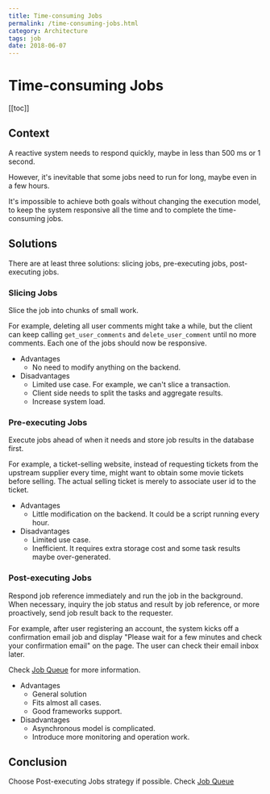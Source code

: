 ```yaml
---
title: Time-consuming Jobs
permalink: /time-consuming-jobs.html
category: Architecture
tags: job
date: 2018-06-07
---
```


# Time-consuming Jobs

[[toc]]

## Context

A reactive system needs to respond quickly, maybe in less than 500 ms or 1 second.

However, it's inevitable that some jobs need to run for long, maybe even in a few hours.

It's impossible to achieve both goals without changing the execution model, to keep the system responsive all the time and to complete the time-consuming jobs.

## Solutions

There are at least three solutions: slicing jobs, pre-executing jobs, post-executing jobs.

### Slicing Jobs

Slice the job into chunks of small work.

For example, deleting all user comments might take a while, but the client can keep calling `get_user_comments` and `delete_user_comment` until no more comments. Each one of the jobs should now be responsive.

* Advantages
    * No need to modify anything on the backend.
* Disadvantages
    * Limited use case. For example, we can't slice a transaction.
    * Client side needs to split the tasks and aggregate results.
    * Increase system load.

### Pre-executing Jobs

Execute jobs ahead of when it needs and store job results in the database first.

For example, a ticket-selling website, instead of requesting tickets from the upstream supplier every time, might want to obtain some movie tickets before selling. The actual selling ticket is merely to associate user id to the ticket.

* Advantages
    * Little modification on the backend. It could be a script running every hour.
* Disadvantages
    * Limited use case.
    * Inefficient. It requires extra storage cost and some task results maybe over-generated.

### Post-executing Jobs

Respond job reference immediately and run the job in the background. When necessary, inquiry the job status and result by job reference, or more proactively, send job result back to the requester.

For example, after user registering an account, the system kicks off a confirmation email job and display "Please wait for a few minutes and check your confirmation email" on the page. The user can check their email inbox later.

Check [Job Queue](/job-queue.html) for more information.

* Advantages
    * General solution
    * Fits almost all cases.
    * Good frameworks support.
* Disadvantages
    * Asynchronous model is complicated.
    * Introduce more monitoring and operation work.

## Conclusion

Choose Post-executing Jobs strategy if possible. Check [Job Queue](/job-queue.html)
